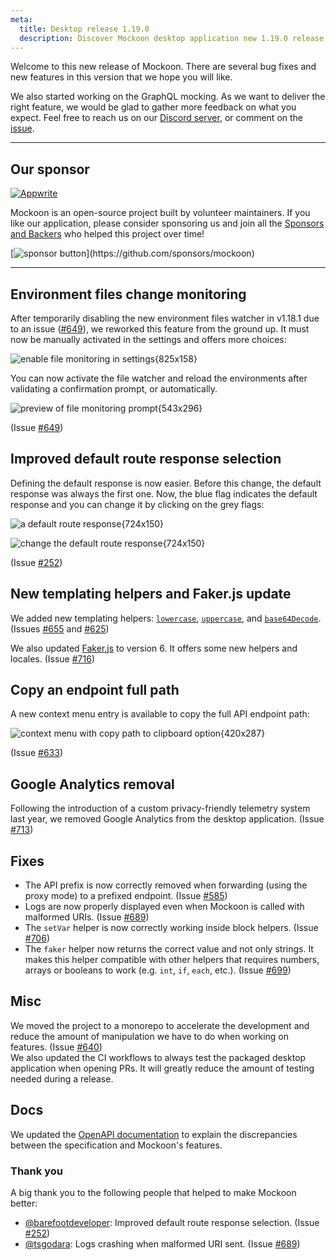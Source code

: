 ```yaml
---
meta:
  title: Desktop release 1.19.0
  description: Discover Mockoon desktop application new 1.19.0 release with environment files change monitoring, improved default route response selection, and more
---
```


Welcome to this new release of Mockoon. There are several bug fixes and new features in this version that we hope you will like.

We also started working on the GraphQL mocking. As we want to deliver the right feature, we would be glad to gather more feedback on what you expect. Feel free to reach us on our [Discord server](https://discord.com/invite/JmTBk59MTb), or comment on the [issue](https://github.com/mockoon/mockoon/issues/143).

---

## Our sponsor

[![Appwrite](https://mockoon.com/images/sponsors/appwrite.png)](https://appwrite.io/)

Mockoon is an open-source project built by volunteer maintainers. If you like our application, please consider sponsoring us and join all the [Sponsors and Backers](https://github.com/mockoon/mockoon/blob/main/backers.md) who helped this project over time!

[![sponsor button](https://mockoon.com/images/sponsor-btn-250.png?)](https://github.com/sponsors/mockoon)

---

## Environment files change monitoring

After temporarily disabling the new environment files watcher in v1.18.1 due to an issue ([#649](https://github.com/mockoon/mockoon/issues/649)), we reworked this feature from the ground up.
It must now be manually activated in the settings and offers more choices:

![enable file monitoring in settings{825x158}](/images/releases/desktop/1.19.0/file-monitoring-setting.png)

You can now activate the file watcher and reload the environments after validating a confirmation prompt, or automatically.

![preview of file monitoring prompt{543x296}](/images/releases/desktop/1.19.0/file-monitoring-prompt.png)

(Issue [#649](https://github.com/mockoon/mockoon/issues/649))

## Improved default route response selection

Defining the default response is now easier. Before this change, the default response was always the first one. Now, the blue flag indicates the default response and you can change it by clicking on the grey flags:

![a default route response{724x150}](/images/releases/desktop/1.19.0/default-response.png)

![change the default route response{724x150}](/images/releases/desktop/1.19.0/default-response-selection.png)

(Issue [#252](https://github.com/mockoon/mockoon/issues/252))

## New templating helpers and Faker.js update

We added new templating helpers: [`lowercase`](https://mockoon.com/docs/latest/templating/mockoon-helpers/#lowercase), [`uppercase`](https://mockoon.com/docs/latest/templating/mockoon-helpers/#uppercase), and [`base64Decode`](https://mockoon.com/docs/latest/templating/mockoon-helpers/#base64Decode). (Issues [#655](https://github.com/mockoon/mockoon/issues/655) and [#625](https://github.com/mockoon/mockoon/issues/625))

We also updated [Faker.js](https://v6.fakerjs.dev/) to version 6. It offers some new helpers and locales. (Issue [#716](https://github.com/mockoon/mockoon/issues/716))

## Copy an endpoint full path

A new context menu entry is available to copy the full API endpoint path:

![context menu with copy path to clipboard option{420x287}](/images/releases/desktop/1.19.0/copy-path-clipboard.png)

(Issue [#633](https://github.com/mockoon/mockoon/issues/633))

## Google Analytics removal

Following the introduction of a custom privacy-friendly telemetry system last year, we removed Google Analytics from the desktop application. (Issue [#713](https://github.com/mockoon/mockoon/issues/713))

## Fixes

- The API prefix is now correctly removed when forwarding (using the proxy mode) to a prefixed endpoint. (Issue [#585](https://github.com/mockoon/mockoon/issues/585))
- Logs are now properly displayed even when Mockoon is called with malformed URIs. (Issue [#689](https://github.com/mockoon/mockoon/issues/689))
- The `setVar` helper is now correctly working inside block helpers. (Issue [#706](https://github.com/mockoon/mockoon/issues/706))
- The `faker` helper now returns the correct value and not only strings. It makes this helper compatible with other helpers that requires numbers, arrays or booleans to work (e.g. `int`, `if`, `each`, etc.). (Issue [#699](https://github.com/mockoon/mockoon/issues/699))

## Misc

We moved the project to a monorepo to accelerate the development and reduce the amount of manipulation we have to do when working on features. (Issue [#640](https://github.com/mockoon/mockoon/issues/640))  
We also updated the CI workflows to always test the packaged desktop application when opening PRs. It will greatly reduce the amount of testing needed during a release.

## Docs

We updated the [OpenAPI documentation](https://mockoon.com/docs/latest/openapi/openapi-specification-compatibility/) to explain the discrepancies between the specification and Mockoon's features.

### Thank you

A big thank you to the following people that helped to make Mockoon better:

- [@barefootdeveloper](https://github.com/barefootdeveloper): Improved default route response selection. (Issue [#252](https://github.com/mockoon/mockoon/issues/252))
- [@tsgodara](https://github.com/tsgodara): Logs crashing when malformed URI sent. (Issue [#689](https://github.com/mockoon/mockoon/issues/689))
